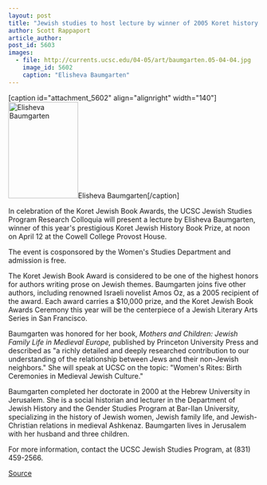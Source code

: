 ```yaml
---
layout: post
title: "Jewish studies to host lecture by winner of 2005 Koret history book prize"
author: Scott Rappaport
article_author: 
post_id: 5603
images:
  - file: http://currents.ucsc.edu/04-05/art/baumgarten.05-04-04.jpg
    image_id: 5602
    caption: "Elisheva Baumgarten"
---
```


[caption id="attachment_5602" align="alignright" width="140"]<a href="http://dev-ucsc-news.pantheonsite.io/wp-content/uploads/2005/04/baumgarten.05-04-04.jpg"><img class="size-full wp-image-5602" src="http://dev-ucsc-news.pantheonsite.io/wp-content/uploads/2005/04/baumgarten.05-04-04.jpg" alt="Elisheva Baumgarten" width="140" height="193" /></a>Elisheva Baumgarten[/caption]
<a name="content" id="content"></a>
<p>
  In celebration of the Koret Jewish Book Awards, the UCSC Jewish Studies Program Research Colloquia will present a lecture by Elisheva Baumgarten, winner of this year's prestigious Koret Jewish History Book Prize, at noon on April 12 at the Cowell College Provost House.
</p>
<p>
  The event is cosponsored by the Women's Studies Department and admission is free.
</p>
<p>
  The Koret Jewish Book Award is considered to be one of the highest honors for authors writing prose on Jewish themes. Baumgarten joins five other authors, including renowned Israeli novelist Amos Oz, as a 2005 recipient of the award. Each award carries a $10,000 prize, and the Koret Jewish Book Awards Ceremony this year will be the centerpiece of a Jewish Literary Arts Series in San Francisco.
</p>
<p>
  Baumgarten was honored for her book, <i>Mothers and Children: Jewish Family Life in Medieval Europe,</i> published by Princeton University Press and described as "a richly detailed and deeply researched contribution to our understanding of the relationship between Jews and their non-Jewish neighbors." She will speak at UCSC on the topic: "Women's Rites: Birth Ceremonies in Medieval Jewish Culture."
</p>
<p>
  Baumgarten completed her doctorate in 2000 at the Hebrew University in Jerusalem. She is a social historian and lecturer in the Department of Jewish History and the Gender Studies Program at Bar-Ilan University, specializing in the history of Jewish women, Jewish family life, and Jewish-Christian relations in medieval Ashkenaz. Baumgarten lives in Jerusalem with her husband and three children.
</p>
<p>
  For more information, contact the UCSC Jewish Studies Program, at (831) 459-2566.<br>
</p>
<p><a href="http://www1.ucsc.edu/currents/04-05/04-04/lecture.asp" title="Permalink to lecture">Source</a></p>
